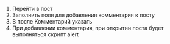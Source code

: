 1. Перейти в пост
2. Заполнить поля для добавления комментария к посту
3. В после Комментарий указать <script>alert(123)</script>
4. При добавлении комментария, при открытии поста будет выполняться скрипт alert